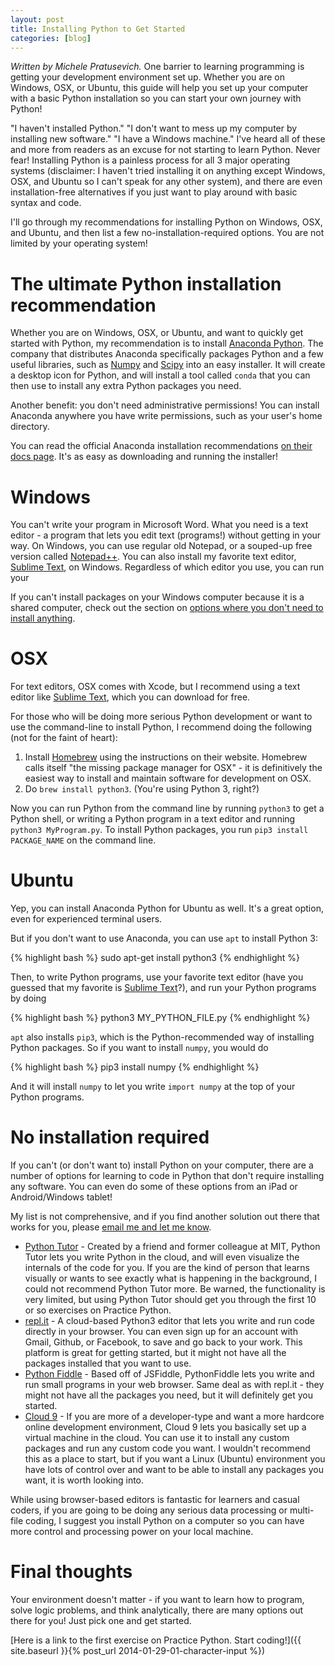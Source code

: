 ```yaml
---
layout: post
title: Installing Python to Get Started
categories: [blog]
---
```


_Written by Michele Pratusevich._ One barrier to learning programming is getting your development environment set up. Whether you are on Windows, OSX, or Ubuntu, this guide will help you set up your computer with a basic Python installation so you can start your own journey with Python!

<!--more-->

"I haven't installed Python." "I don't want to mess up my computer by installing new software." "I have a Windows machine." I've heard all of these and more from readers as an excuse for not starting to learn Python. Never fear! Installing Python is a painless process for all 3 major operating systems (disclaimer: I haven't tried installing it on anything except Windows, OSX, and Ubuntu so I can't speak for any other system), and there are even installation-free alternatives if you just want to play around with basic syntax and code.

I'll go through my recommendations for installing Python on Windows, OSX, and Ubuntu, and then list a few no-installation-required options. You are not limited by your operating system!

# The ultimate Python installation recommendation

Whether you are on Windows, OSX, or Ubuntu, and want to quickly get started with Python, my recommendation is to install [Anaconda Python](https://www.continuum.io/downloads). The company that distributes Anaconda specifically packages Python and a few useful libraries, such as [Numpy](http://www.numpy.org/) and [Scipy](http://scipy.org) into an easy installer. It will create a desktop icon for Python, and will install a tool called `conda` that you can then use to install any extra Python packages you need.

Another benefit: you don't need administrative permissions! You can install Anaconda anywhere you have write permissions, such as your user's home directory.

You can read the official Anaconda installation recommendations [on their docs page](https://conda.io/docs/install/full.html). It's as easy as downloading and running the installer!

# Windows

You can't write your program in Microsoft Word. What you need is a text editor - a program that lets you edit text (programs!) without getting in your way. On Windows, you can use regular old Notepad, or a souped-up free version called [Notepad++](https://notepad-plus-plus.org/). You can also install my favorite text editor, [Sublime Text](https://www.sublimetext.com/3), on Windows. Regardless of which editor you use, you can run your 

If you can't install packages on your Windows computer because it is a shared computer, check out the section on [options where you don't need to install anything](#no-installation-required).

# OSX

For text editors, OSX comes with Xcode, but I recommend using a text editor like [Sublime Text](https://www.sublimetext.com/3), which you can download for free. 

For those who will be doing more serious Python development or want to use the command-line to install Python, I recommend doing the following (not for the faint of heart):

1. Install [Homebrew](https://brew.sh/) using the instructions on their website. Homebrew calls itself "the missing package manager for OSX" - it is definitively the easiest way to install and maintain software for development on OSX.
2. Do `brew install python3`. (You're using Python 3, right?)

Now you can run Python from the command line by running `python3` to get a Python shell, or writing a Python program in a text editor and running `python3 MyProgram.py`. To install Python packages, you run `pip3 install PACKAGE_NAME` on the command line.

# Ubuntu

Yep, you can install Anaconda Python for Ubuntu as well. It's a great option, even for experienced terminal users.

But if you don't want to use Anaconda, you can use `apt` to install Python 3:

{% highlight bash %}
sudo apt-get install python3
{% endhighlight %}

Then, to write Python programs, use your favorite text editor (have you guessed that my favorite is [Sublime Text](https://www.sublimetext.com/3)?), and run your Python programs by doing

{% highlight bash %}
python3 MY_PYTHON_FILE.py
{% endhighlight %}

`apt` also installs `pip3`, which is the Python-recommended way of installing Python packages. So if you want to install `numpy`, you would do 

{% highlight bash %}
pip3 install numpy
{% endhighlight %}

And it will install `numpy` to let you write `import numpy` at the top of your Python programs.

# No installation required

If you can't (or don't want to) install Python on your computer, there are a number of options for learning to code in Python that don't require installing any software. You can even do some of these options from an iPad or Android/Windows tablet!

My list is not comprehensive, and if you find another solution out there that works for you, please [email me and let me know](mailto:mail@practicepython.org).

* [Python Tutor](http://pythontutor.com/live.html#mode=edit) - Created by a friend and former colleague at MIT, Python Tutor lets you write Python in the cloud, and will even visualize the internals of the code for you. If you are the kind of person that learns visually or wants to see exactly what is happening in the background, I could not recommend Python Tutor more. Be warned, the functionality is very limited, but using Python Tutor should get you through the first 10 or so exercises on Practice Python.
* [repl.it](https://repl.it/languages/python3) - A cloud-based Python3 editor that lets you write and run code directly in your browser. You can even sign up for an account with Gmail, Github, or Facebook, to save and go back to your work. This platform is great for getting started, but it might not have all the packages installed that you want to use.
* [Python Fiddle](http://pythonfiddle.com/) - Based off of JSFiddle, PythonFiddle lets you write and run small programs in your web browser. Same deal as with repl.it - they might not have all the packages you need, but it will definitely get you started.
* [Cloud 9](https://c9.io/) - If you are more of a developer-type and want a more hardcore online development environment, Cloud 9 lets you basically set up a virtual machine in the cloud. You can use it to install any custom packages and run any custom code you want. I wouldn't recommend this as a place to start, but if you want a Linux (Ubuntu) environment you have lots of control over and want to be able to install any packages you want, it is worth looking into.

While using browser-based editors is fantastic for learners and casual coders, if you are going to be doing any serious data processing or multi-file coding, I suggest you install Python on a computer so you can have more control and processing power on your local machine. 

# Final thoughts

Your environment doesn't matter - if you want to learn how to program, solve logic problems, and think analytically, there are many options out there for you! Just pick one and get started.

[Here is a link to the first exercise on Practice Python. Start coding!]({{ site.baseurl }}{% post_url 2014-01-29-01-character-input %})
